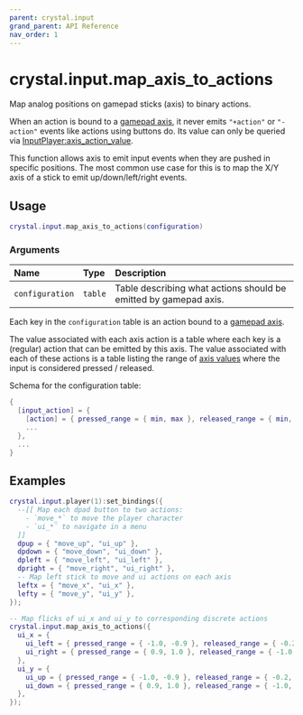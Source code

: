 ```yaml
---
parent: crystal.input
grand_parent: API Reference
nav_order: 1
---
```


# crystal.input.map_axis_to_actions

Map analog positions on gamepad sticks (axis) to binary actions.

When an action is bound to a [gamepad axis](https://love2d.org/wiki/GamepadAxis), it never emits `"+action"` or `"-action"` events like actions using buttons do. Its value can only be queried via [InputPlayer:axis_action_value](input_player:axis_action_value).

This function allows axis to emit input events when they are pushed in specific positions. The most common use case for this is to map the X/Y axis of a stick to emit up/down/left/right events.

## Usage

```lua
crystal.input.map_axis_to_actions(configuration)
```

### Arguments

| Name            | Type    | Description                                                      |
| :-------------- | :------ | :--------------------------------------------------------------- |
| `configuration` | `table` | Table describing what actions should be emitted by gamepad axis. |

Each key in the `configuration` table is an action bound to a [gamepad axis](https://love2d.org/wiki/GamepadAxis).

The value associated with each axis action is a table where each key is a (regular) action that can be emitted by this axis. The value associated with each of these actions is a table listing the range of [axis values](https://love2d.org/wiki/Joystick:getGamepadAxis) where the input is considered pressed / released.

Schema for the configuration table:

```lua
{
  [input_action] = {
    [action] = { pressed_range = { min, max }, released_range = { min, max } }
    ...
  },
  ...
}
```

## Examples

```lua
crystal.input.player(1):set_bindings({
  --[[ Map each dpad button to two actions:
    - `move_*` to move the player character
    - `ui_*` to navigate in a menu
  ]]
  dpup = { "move_up", "ui_up" },
  dpdown = { "move_down", "ui_down" },
  dpleft = { "move_left", "ui_left" },
  dpright = { "move_right", "ui_right" },
  -- Map left stick to move and ui actions on each axis
  leftx = { "move_x", "ui_x" },
  lefty = { "move_y", "ui_y" },
});

-- Map flicks of ui_x and ui_y to corresponding discrete actions
crystal.input.map_axis_to_actions({
  ui_x = {
    ui_left = { pressed_range = { -1.0, -0.9 }, released_range = { -0.2, 1.0 } },
    ui_right = { pressed_range = { 0.9, 1.0 }, released_range = { -1.0, 0.2 } },
  },
  ui_y = {
    ui_up = { pressed_range = { -1.0, -0.9 }, released_range = { -0.2, 1.0 } },
    ui_down = { pressed_range = { 0.9, 1.0 }, released_range = { -1.0, 0.2 } },
  },
});
```
